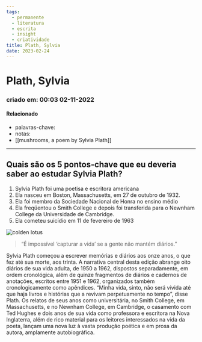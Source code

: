 ```yaml
---
tags:
  - permanente
  - literatura
  - escrita
  - insight
  - criatividade
title: Plath, Sylvia
date: 2023-02-24
---
```

# Plath, Sylvia
### criado em: 00:03 02-11-2022

#### Relacionado
- palavras-chave: 
- notas:
- [[mushrooms, a poem by Sylvia Plath]]
---
## Quais são os 5 pontos-chave que eu deveria saber ao estudar Sylvia Plath?

1. Sylvia Plath foi uma poetisa e escritora americana
2. Ela nasceu em Boston, Massachusetts, em 27 de outubro de 1932.
3. Ela foi membro da Sociedade Nacional de Honra no ensino médio
4. Ela freqüentou o Smith College e depois foi transferida para o Newnham College da Universidade de Cambridge.
5. Ela cometeu suicídio em 11 de fevereiro de 1963

![colden lotus](https://upload.wikimedia.org/wikipedia/commons/8/81/Plath_Grave15.jpg)

>“É impossível ‘capturar a vida’ se a gente não mantém diários.” 

Sylvia Plath começou a escrever memórias e diários aos onze anos, o que fez até sua morte, aos trinta. A narrativa central desta edição abrange oito diários de sua vida adulta, de 1950 a 1962, dispostos separadamente, em ordem cronológica, além de quinze fragmentos de diários e cadernos de anotações, escritos entre 1951 e 1962, organizados também cronologicamente como apêndices. “Minha vida, sinto, não será vivida até que haja livros e histórias que a revivam perpetuamente no tempo”, disse Plath. Os relatos de seus anos como universitária, no Smith College, em Massachusetts, e no Newnham College, em Cambridge, o casamento com Ted Hughes e dois anos de sua vida como professora e escritora na Nova Inglaterra, além de rico material para os leitores interessados na vida da poeta, lançam uma nova luz à vasta produção poética e em prosa da autora, amplamente autobiográfica.


